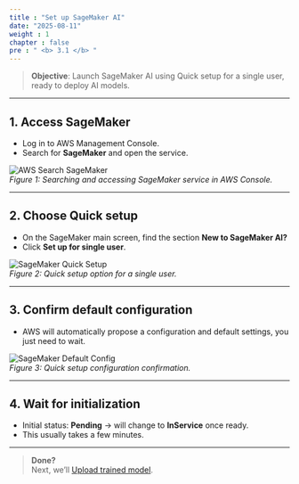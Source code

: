 ```yaml
---
title : "Set up SageMaker AI"
date: "2025-08-11"
weight : 1
chapter : false
pre : " <b> 3.1 </b> "
---
```


> **Objective**: Launch SageMaker AI using Quick setup for a single user, ready to deploy AI models.

---

## 1. Access SageMaker

- Log in to AWS Management Console.
- Search for **SageMaker** and open the service.

![AWS Search SageMaker](/Workshop/images/3.quick-create-sagemaker-AI/3.1.set-up-sagemaker-AI/set-up-sagemaker-AI-1.png)  
*Figure 1: Searching and accessing SageMaker service in AWS Console.*

---

## 2. Choose Quick setup

- On the SageMaker main screen, find the section **New to SageMaker AI?**  
- Click **Set up for single user**.

![SageMaker Quick Setup](/Workshop/images/3.quick-create-sagemaker-AI/3.1.set-up-sagemaker-AI/set-up-sagemaker-AI-2.png)  
*Figure 2: Quick setup option for a single user.*

---

## 3. Confirm default configuration

- AWS will automatically propose a configuration and default settings, you just need to wait.

![SageMaker Default Config](/Workshop/images/3.quick-create-sagemaker-AI/3.1.set-up-sagemaker-AI/set-up-sagemaker-AI-3.png)  
*Figure 3: Quick setup configuration confirmation.*

---

## 4. Wait for initialization

- Initial status: **Pending** → will change to **InService** once ready.
- This usually takes a few minutes.

---

> **Done?**  
> Next, we’ll [Upload trained model](/3-quick-create-sagemaker-AI/3.2-upload-trained-model/).
